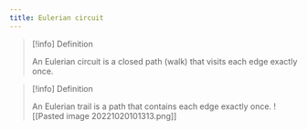 ```yaml
---
title: Eulerian circuit
---
```

> [!info] Definition 
> 
> An Eulerian circuit is a closed path (walk) that visits each edge exactly once.

>[!info] Definition 
>
>An Eulerian trail is a path that contains each edge exactly once.
![[Pasted image 20221020101313.png]]
